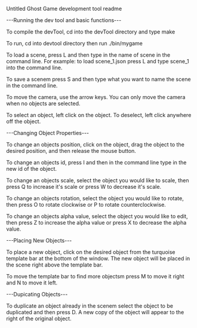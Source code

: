 Untitled Ghost Game development tool readme

---Running the dev tool and basic functions---

To compile the devTool, cd into the devTool directory and type make

To run, cd into devtool directory then run ./bin/mygame

To load a scene, press L and then type in the name of scene in the command line. For example: to load scene_1.json press L and type scene_1 into the command line.

To save a scenem press S and then type what you want to name the scene in the command line.

To move the camera, use the arrow keys. You can only move the camera when no objects are selected.

To select an object, left click on the object. To deselect, left click anywhere off the object.

---Changing Object Properties---

To change an objects position, click on the object, drag the object to the desired position, and then release the mouse button.

To change an objects id, press I and then in the command line type in the new id of the object.

To change an objects scale, select the object you would like to scale, then press Q to increase it's scale or press W to decrease it's scale.

To change an objects rotation, select the object you would like to rotate, then press O to rotate clockwise or P to rotate counterclockwise.

To change an objects alpha value, select the object you would like to edit, then press Z to increase the alpha value or press X to decrease the alpha value.

---Placing New Objects---

To place a new object, click on the desired object from the turquoise template bar at the bottom of the window. The new object will be placed in the scene right above the template bar.

To move the template bar to find more objectsm press M to move it right and N to move it left.

---Dupicating Objects---

To duplicate an object already in the scenem select the object to be duplicated and then press D. A new copy of the object will appear to the right of the original object.





